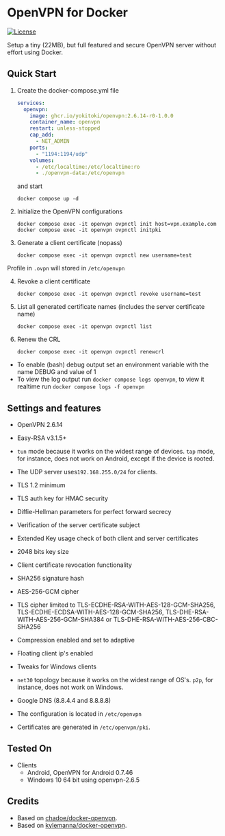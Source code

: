# OpenVPN for Docker

[![License](https://img.shields.io/badge/license-MIT-blue.svg)](https://raw.githubusercontent.com/chadoe/docker-openvpn/master/LICENSE)

Setup a tiny (22MB), but full featured and secure OpenVPN server without effort using Docker.

## Quick Start

1. Create the docker-compose.yml file
   ```yaml
   services:
     openvpn:
       image: ghcr.io/yokitoki/openvpn:2.6.14-r0-1.0.0
       container_name: openvpn
       restart: unless-stopped
       cap_add:
         - NET_ADMIN
       ports:
         - "1194:1194/udp"
       volumes:
         - /etc/localtime:/etc/localtime:ro
         - ./openvpn-data:/etc/openvpn
   ```
   and start

   ```shell
   docker compose up -d
   ```

2. Initialize the OpenVPN configurations
   ```shell
   docker compose exec -it openvpn ovpnctl init host=vpn.example.com
   docker compose exec -it openvpn ovpnctl initpki
   ```

3. Generate a client certificate (nopass)
   ```shell
   docker compose exec -it openvpn ovpnctl new username=test
   ```
Profile in `.ovpn` will stored in `/etc/openvpn`

4. Revoke a client certificate
   ```shell
   docker compose exec -it openvpn ovpnctl revoke username=test
   ```

5. List all generated certificate names (includes the server certificate name)
   ```shell
   docker compose exec -it openvpn ovpnctl list
   ```

6. Renew the CRL
   ```shell
   docker compose exec -it openvpn ovpnctl renewcrl
   ```

* To enable (bash) debug output set an environment variable with the name DEBUG and value of 1
* To view the log output run `docker compose logs openvpn`, to view it realtime run `docker compose logs -f openvpn`

## Settings and features
* OpenVPN 2.6.14
* Easy-RSA v3.1.5+
* `tun` mode because it works on the widest range of devices. `tap` mode, for instance, does not work on Android, except if the device is rooted.
* The UDP server uses`192.168.255.0/24` for clients.
* TLS 1.2 minimum
* TLS auth key for HMAC security
* Diffie-Hellman parameters for perfect forward secrecy
* Verification of the server certificate subject
* Extended Key usage check of both client and server certificates
* 2048 bits key size
* Client certificate revocation functionality
* SHA256 signature hash
* AES-256-GCM cipher
* TLS cipher limited to TLS-ECDHE-RSA-WITH-AES-128-GCM-SHA256, TLS-ECDHE-ECDSA-WITH-AES-128-GCM-SHA256, TLS-DHE-RSA-WITH-AES-256-GCM-SHA384 or TLS-DHE-RSA-WITH-AES-256-CBC-SHA256
* Compression enabled and set to adaptive
* Floating client ip's enabled
* Tweaks for Windows clients
* `net30` topology because it works on the widest range of OS's. `p2p`, for instance, does not work on Windows.
* Google DNS (8.8.4.4 and 8.8.8.8)

* The configuration is located in `/etc/openvpn`
* Certificates are generated in `/etc/openvpn/pki`.


## Tested On

* Clients
  * Android, OpenVPN for Android 0.7.46
  * Windows 10 64 bit using openvpn-2.6.5

## Credits

- Based on [chadoe/docker-openvpn](https://github.com/chadoe/docker-openvpn).
- Based on [kylemanna/docker-openvpn](https://github.com/kylemanna/docker-openvpn).

